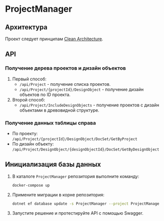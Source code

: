 
# ProjectManager

## Архитектура
Проект следует принципам [Clean Architecture](https://github.com/jasontaylordev/CleanArchitecture).

## API

### Получение дерева проектов и дизайн объектов
1. Первый способ:
   - `/api/Project` - получение списка проектов.
   - `/api/Project/{projectId}/DesignObject` - получение дизайн объектов по ID проекта.
2. Второй способ:
   - `/api/Project/IncludeDesignObjects` - получение проектов с дизайн объектами в древовидной структуре.

### Получение данных таблицы справа
- По проекту: `/api/Project/{projectId}/DesignObject/DocSet/GetByProject`
- По дизайн объекту: `/api/Project/DesignObject/{designObjectId}/DocSet/GetByDesignObject`

## Инициализация базы данных
1. В каталоге `ProjectManager` репозитория выполните команду:
   ```sh
   docker-compose up
   ```
2. Примените миграции в корне репозитория:
   ```sh
   dotnet ef database update -s ProjectManager --project ProjectManager.Infrastructure/
   ```
3. Запустите решение и протестируйте API с помощью Swagger.


